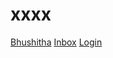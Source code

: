# xxxx

<div class="button-group minor-group">
    <a href="#" class="button primary">Bhushitha</a>
    <a href="#" class="button">Inbox</a>
    <a href="#" class="button"(Contact)</a>
    <a href="#" class="button">Login</a>
</div>

